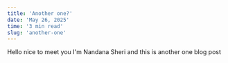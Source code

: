 ```yaml
---
title: 'Another one?'
date: 'May 26, 2025'
time: '3 min read'
slug: 'another-one'
---
```


Hello nice to meet you I'm Nandana Sheri and this is another one blog post


